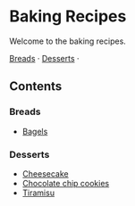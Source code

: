 # Baking Recipes

Welcome to the baking recipes.

[Breads](#breads) &middot; [Desserts](#desserts) &middot; 

## Contents

### Breads
* [Bagels](./food/bread/bagels.md)

### Desserts
* [Cheesecake](./food/desserts/cheesecake.md)
* [Chocolate chip cookies](./food/desserts/chocolate-chip-cookies.md)
* [Tiramisu](./food/desserts/tiramisu.md)


